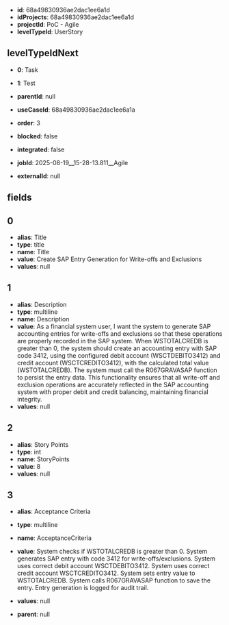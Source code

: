 - **id**: 68a49830936ae2dac1ee6a1d
- **idProjects**: 68a49830936ae2dac1ee6a1d
- **projectId**: PoC - Agile
- **levelTypeId**: UserStory
## levelTypeIdNext
- **0**: Task
- **1**: Test

- **parentId**: null
- **useCaseId**: 68a49830936ae2dac1ee6a1a
- **order**: 3
- **blocked**: false
- **integrated**: false
- **jobId**: 2025-08-19__15-28-13.811__Agile
- **externalId**: null
## fields
## 0
- **alias**: Title
- **type**: title
- **name**: Title
- **value**: Create SAP Entry Generation for Write-offs and Exclusions
- **values**: null

## 1
- **alias**: Description
- **type**: multiline
- **name**: Description
- **value**: As a financial system user, I want the system to generate SAP accounting entries for write-offs and exclusions so that these operations are properly recorded in the SAP system. When WSTOTALCREDB is greater than 0, the system should create an accounting entry with SAP code 3412, using the configured debit account (WSCTDEBITO3412) and credit account (WSCTCREDITO3412), with the calculated total value (WSTOTALCREDB). The system must call the R067GRAVASAP function to persist the entry data. This functionality ensures that all write-off and exclusion operations are accurately reflected in the SAP accounting system with proper debit and credit balancing, maintaining financial integrity.
- **values**: null

## 2
- **alias**: Story Points
- **type**: int
- **name**: StoryPoints
- **value**: 8
- **values**: null

## 3
- **alias**: Acceptance Criteria
- **type**: multiline
- **name**: AcceptanceCriteria
- **value**: System checks if WSTOTALCREDB is greater than 0. System generates SAP entry with code 3412 for write-offs/exclusions. System uses correct debit account WSCTDEBITO3412. System uses correct credit account WSCTCREDITO3412. System sets entry value to WSTOTALCREDB. System calls R067GRAVASAP function to save the entry. Entry generation is logged for audit trail.
- **values**: null


- **parent**: null

